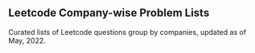 ## Leetcode Company-wise Problem Lists

Curated lists of Leetcode questions group by companies, updated as of May, 2022.
